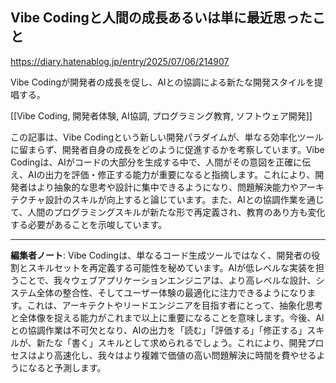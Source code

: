 ## Vibe Codingと人間の成長あるいは単に最近思ったこと

https://diary.hatenablog.jp/entry/2025/07/06/214907

Vibe Codingが開発者の成長を促し、AIとの協調による新たな開発スタイルを提唱する。

[[Vibe Coding, 開発者体験, AI協調, プログラミング教育, ソフトウェア開発]]

この記事は、Vibe Codingという新しい開発パラダイムが、単なる効率化ツールに留まらず、開発者自身の成長をどのように促進するかを考察しています。Vibe Codingは、AIがコードの大部分を生成する中で、人間がその意図を正確に伝え、AIの出力を評価・修正する能力が重要になると指摘します。これにより、開発者はより抽象的な思考や設計に集中できるようになり、問題解決能力やアーキテクチャ設計のスキルが向上すると論じています。また、AIとの協調作業を通じて、人間のプログラミングスキルが新たな形で再定義され、教育のあり方も変化する必要があることを示唆しています。

---

**編集者ノート**: Vibe Codingは、単なるコード生成ツールではなく、開発者の役割とスキルセットを再定義する可能性を秘めています。AIが低レベルな実装を担うことで、我々ウェブアプリケーションエンジニアは、より高レベルな設計、システム全体の整合性、そしてユーザー体験の最適化に注力できるようになります。これは、アーキテクトやリードエンジニアを目指す者にとって、抽象化思考と全体像を捉える能力がこれまで以上に重要になることを意味します。今後、AIとの協調作業は不可欠となり、AIの出力を「読む」「評価する」「修正する」スキルが、新たな「書く」スキルとして求められるでしょう。これにより、開発プロセスはより高速化し、我々はより複雑で価値の高い問題解決に時間を費やせるようになると予測します。
